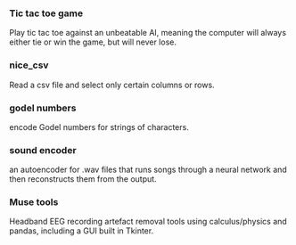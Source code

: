 
### Tic tac toe game
Play tic tac toe against an unbeatable AI, meaning the computer will always either tie or win the game, but will never lose.

### nice_csv
Read a csv file and select only certain columns or rows.

### godel numbers
encode Godel numbers for strings of characters.

### sound encoder
an autoencoder for .wav files that runs songs through a neural network and then reconstructs them from the output.


### Muse tools
Headband EEG recording artefact removal tools using calculus/physics and pandas, including a GUI built in Tkinter.
